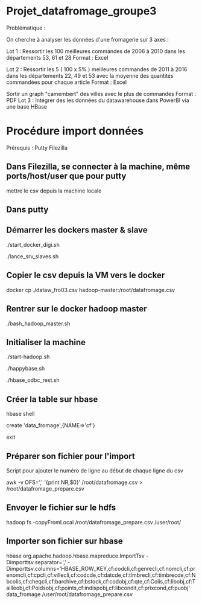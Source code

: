 # Projet_datafromage_groupe3

Problématique :

On cherche à analyser les données d'une fromagerie sur 3 axes :

Lot 1 :
Ressortir les 100 meilleures commandes de 2006 à 2010 dans les départements 53, 61 et 28
Format : Excel

Lot 2 :
Ressortir les 5 ( 100 x 5% ) meilleures commandes de 2011 à 2016 dans les départements 22, 49 et 53
avec la moyenne des quantités commandées pour chaque article
Format : Excel

Sortir un graph "camembert" des villes avec le plus de commandes
Format : PDF
Lot 3 :
Intégrer des les données du datawarehouse dans PowerBI via une base HBase

# Procédure import données
Prérequis :
Putty
Filezilla
 
## Dans Filezilla, se connecter à la machine, même ports/host/user que pour putty
 
mettre le csv depuis la machine locale
 
## Dans putty
 
## Démarrer les dockers master & slave
./start_docker_digi.sh

./lance_srv_slaves.sh
## Copier le csv depuis la VM vers le docker
docker cp ./dataw_fro03.csv hadoop-master:/root/datafromage.csv

## Rentrer sur le docker hadoop master
./bash_hadoop_master.sh

## Initialiser la machine
./start-hadoop.sh

./happybase.sh

./hbase_odbc_rest.sh

## Créer la table sur hbase
hbase shell

create 'data_fromage',{NAME=>'cf'}

exit

## Préparer son fichier pour l'import
Script pour ajouter le numéro de ligne au début de chaque ligne du csv

awk -v OFS=',' '{print NR,$0}' /root/datafromage.csv > /root/datafromage_prepare.csv

## Envoyer le fichier sur le hdfs
hadoop fs -copyFromLocal /root/datafromage_prepare.csv /user/root/

## Importer son fichier sur hbase
hbase org.apache.hadoop.hbase.mapreduce.ImportTsv -Dimporttsv.separator=',' -Dimporttsv.columns='HBASE_ROW_KEY,cf:codcli,cf:genrecli,cf:nomcli,cf:prenomcli,cf:cpcli,cf:villecli,cf:codcde,cf:datcde,cf:timbrecli,cf:timbrecde,cf:Nbcolis,cf:cheqcli,cf:barchive,cf:bstock,cf:codobj,cf:qte,cf:Colis,cf:libobj,cf:Tailleobj,cf:Poidsobj,cf:points,cf:indispobj,cf:libcondit,cf:prixcond,cf:puobj' data_fromage /user/root/datafromage_prepare.csv
